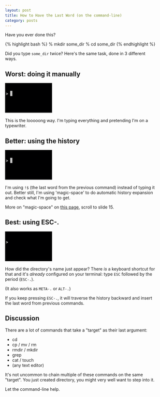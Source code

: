 ```yaml
---
layout: post
title: How to Have the Last Word (on the command-line)
category: posts
---
```


Have you ever done this?

{% highlight bash %}
% mkdir some_dir
% cd some_dir
{% endhighlight %}

Did you type `some_dir` twice? Here's the same task, done in 3 different ways.

## Worst: doing it manually

![doing it manually](/assets/last-word/manually.gif)

This is the looooong way. I'm typing everything and pretending I'm on a
typewriter.

## Better: using the history

![using the history](/assets/last-word/history.gif)

I'm using `!$` (the last word from the previous command) instead of typing it
out. Better still, I'm using 'magic-space' to do automatic history expansion
and check what I'm going to get.

More on "magic-space" on [this page](http://www.ukuug.org/events/linux2003/papers/bash_tips/),
scroll to slide 15.

## Best: using ESC-.

![using esc-dot](/assets/last-word/esc-dot.gif)

How did the directory's name just appear? There *is* a keyboard shortcut for that
and it's *already* configured on your terminal: type `ESC` followed by the
period (`ESC-.`).

(It also works as `META-.` or `ALT-.`)

If you keep pressing `ESC-.`, it will traverse the history backward and insert
the last word from previous commands.

## Discussion

There are a lot of commands that take a "target" as their last argument:

* cd
* cp / mv / rm
* rmdir / mkdir
* grep
* cat / touch
* (any text editor)

It's not uncommon to chain multiple of these commands on the same "target". You
just created directory, you might very well want to step into it.

Let the command-line help.

